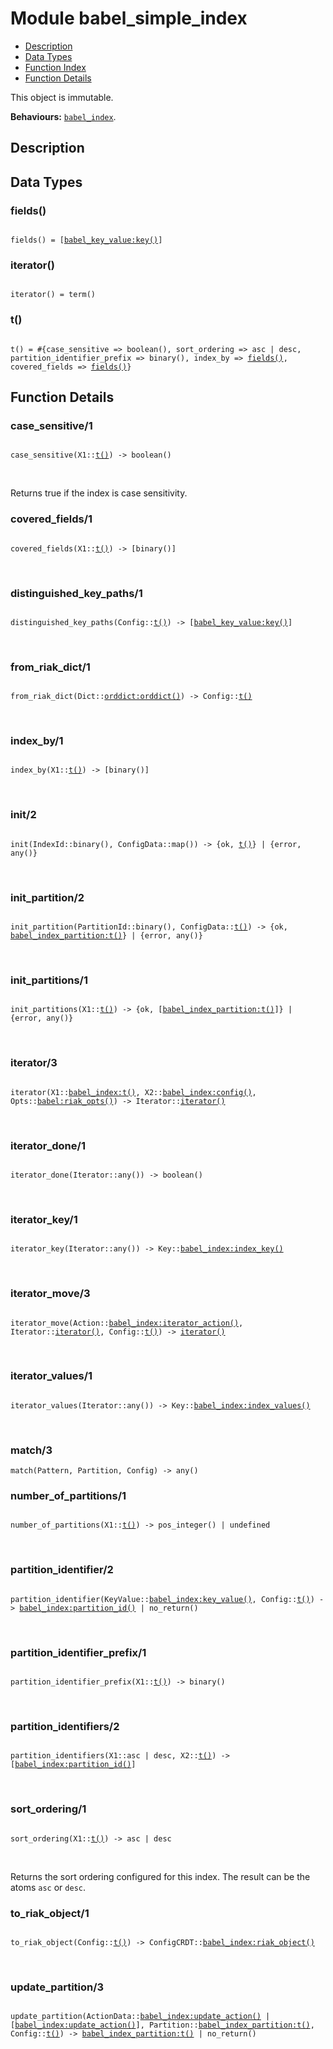 

# Module babel_simple_index #
* [Description](#description)
* [Data Types](#types)
* [Function Index](#index)
* [Function Details](#functions)

This object is immutable.

__Behaviours:__ [`babel_index`](babel_index.md).

<a name="description"></a>

## Description ##

<a name="types"></a>

## Data Types ##


<a name="fields()"></a>


### fields() ###


<pre><code>
fields() = [<a href="babel_key_value.md#type-key">babel_key_value:key()</a>]
</code></pre>


<a name="iterator()"></a>


### iterator() ###


<pre><code>
iterator() = term()
</code></pre>


<a name="t()"></a>


### t() ###


<pre><code>
t() = #{case_sensitive =&gt; boolean(), sort_ordering =&gt; asc | desc, partition_identifier_prefix =&gt; binary(), index_by =&gt; <a href="#type-fields">fields()</a>, covered_fields =&gt; <a href="#type-fields">fields()</a>}
</code></pre>


<a name="functions"></a>

## Function Details ##

<a name="case_sensitive-1"></a>

### case_sensitive/1 ###

<pre><code>
case_sensitive(X1::<a href="#type-t">t()</a>) -&gt; boolean()
</code></pre>
<br />

Returns true if the index is case sensitivity.

<a name="covered_fields-1"></a>

### covered_fields/1 ###

<pre><code>
covered_fields(X1::<a href="#type-t">t()</a>) -&gt; [binary()]
</code></pre>
<br />

<a name="distinguished_key_paths-1"></a>

### distinguished_key_paths/1 ###

<pre><code>
distinguished_key_paths(Config::<a href="#type-t">t()</a>) -&gt; [<a href="babel_key_value.md#type-key">babel_key_value:key()</a>]
</code></pre>
<br />

<a name="from_riak_dict-1"></a>

### from_riak_dict/1 ###

<pre><code>
from_riak_dict(Dict::<a href="orddict.md#type-orddict">orddict:orddict()</a>) -&gt; Config::<a href="#type-t">t()</a>
</code></pre>
<br />

<a name="index_by-1"></a>

### index_by/1 ###

<pre><code>
index_by(X1::<a href="#type-t">t()</a>) -&gt; [binary()]
</code></pre>
<br />

<a name="init-2"></a>

### init/2 ###

<pre><code>
init(IndexId::binary(), ConfigData::map()) -&gt; {ok, <a href="#type-t">t()</a>} | {error, any()}
</code></pre>
<br />

<a name="init_partition-2"></a>

### init_partition/2 ###

<pre><code>
init_partition(PartitionId::binary(), ConfigData::<a href="#type-t">t()</a>) -&gt; {ok, <a href="babel_index_partition.md#type-t">babel_index_partition:t()</a>} | {error, any()}
</code></pre>
<br />

<a name="init_partitions-1"></a>

### init_partitions/1 ###

<pre><code>
init_partitions(X1::<a href="#type-t">t()</a>) -&gt; {ok, [<a href="babel_index_partition.md#type-t">babel_index_partition:t()</a>]} | {error, any()}
</code></pre>
<br />

<a name="iterator-3"></a>

### iterator/3 ###

<pre><code>
iterator(X1::<a href="babel_index.md#type-t">babel_index:t()</a>, X2::<a href="babel_index.md#type-config">babel_index:config()</a>, Opts::<a href="babel.md#type-riak_opts">babel:riak_opts()</a>) -&gt; Iterator::<a href="#type-iterator">iterator()</a>
</code></pre>
<br />

<a name="iterator_done-1"></a>

### iterator_done/1 ###

<pre><code>
iterator_done(Iterator::any()) -&gt; boolean()
</code></pre>
<br />

<a name="iterator_key-1"></a>

### iterator_key/1 ###

<pre><code>
iterator_key(Iterator::any()) -&gt; Key::<a href="babel_index.md#type-index_key">babel_index:index_key()</a>
</code></pre>
<br />

<a name="iterator_move-3"></a>

### iterator_move/3 ###

<pre><code>
iterator_move(Action::<a href="babel_index.md#type-iterator_action">babel_index:iterator_action()</a>, Iterator::<a href="#type-iterator">iterator()</a>, Config::<a href="#type-t">t()</a>) -&gt; <a href="#type-iterator">iterator()</a>
</code></pre>
<br />

<a name="iterator_values-1"></a>

### iterator_values/1 ###

<pre><code>
iterator_values(Iterator::any()) -&gt; Key::<a href="babel_index.md#type-index_values">babel_index:index_values()</a>
</code></pre>
<br />

<a name="match-3"></a>

### match/3 ###

`match(Pattern, Partition, Config) -> any()`

<a name="number_of_partitions-1"></a>

### number_of_partitions/1 ###

<pre><code>
number_of_partitions(X1::<a href="#type-t">t()</a>) -&gt; pos_integer() | undefined
</code></pre>
<br />

<a name="partition_identifier-2"></a>

### partition_identifier/2 ###

<pre><code>
partition_identifier(KeyValue::<a href="babel_index.md#type-key_value">babel_index:key_value()</a>, Config::<a href="#type-t">t()</a>) -&gt; <a href="babel_index.md#type-partition_id">babel_index:partition_id()</a> | no_return()
</code></pre>
<br />

<a name="partition_identifier_prefix-1"></a>

### partition_identifier_prefix/1 ###

<pre><code>
partition_identifier_prefix(X1::<a href="#type-t">t()</a>) -&gt; binary()
</code></pre>
<br />

<a name="partition_identifiers-2"></a>

### partition_identifiers/2 ###

<pre><code>
partition_identifiers(X1::asc | desc, X2::<a href="#type-t">t()</a>) -&gt; [<a href="babel_index.md#type-partition_id">babel_index:partition_id()</a>]
</code></pre>
<br />

<a name="sort_ordering-1"></a>

### sort_ordering/1 ###

<pre><code>
sort_ordering(X1::<a href="#type-t">t()</a>) -&gt; asc | desc
</code></pre>
<br />

Returns the sort ordering configured for this index. The result can be
the atoms `asc` or `desc`.

<a name="to_riak_object-1"></a>

### to_riak_object/1 ###

<pre><code>
to_riak_object(Config::<a href="#type-t">t()</a>) -&gt; ConfigCRDT::<a href="babel_index.md#type-riak_object">babel_index:riak_object()</a>
</code></pre>
<br />

<a name="update_partition-3"></a>

### update_partition/3 ###

<pre><code>
update_partition(ActionData::<a href="babel_index.md#type-update_action">babel_index:update_action()</a> | [<a href="babel_index.md#type-update_action">babel_index:update_action()</a>], Partition::<a href="babel_index_partition.md#type-t">babel_index_partition:t()</a>, Config::<a href="#type-t">t()</a>) -&gt; <a href="babel_index_partition.md#type-t">babel_index_partition:t()</a> | no_return()
</code></pre>
<br />

